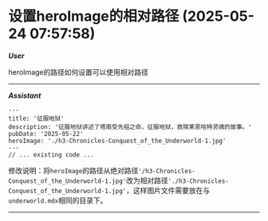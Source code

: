 <!-- Generated by SpecStory -->

# 设置heroImage的相对路径 (2025-05-24 07:57:58)

_**User**_

heroImage的路径如何设置可以使用相对路径

---

_**Assistant**_

```markdown:src/content/blog/chronicles/underworld.mdx
---
title: '征服地狱'
description: '征服地狱讲述了塔南受先祖之命，征服地狱，救赎莱恩哈特灵魂的故事。'
pubDate: '2025-05-22'
heroImage: './h3-Chronicles-Conquest_of_the_Underworld-1.jpg'
---
// ... existing code ...
```

修改说明：将`heroImage`的路径从绝对路径`'/h3-Chronicles-Conquest_of_the_Underworld-1.jpg'`改为相对路径`'./h3-Chronicles-Conquest_of_the_Underworld-1.jpg'`，这样图片文件需要放在与`underworld.mdx`相同的目录下。

---

